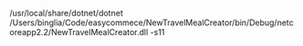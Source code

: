 /usr/local/share/dotnet/dotnet /Users/binglia/Code/easycommece/NewTravelMealCreator/bin/Debug/netcoreapp2.2/NewTravelMealCreator.dll -s11
